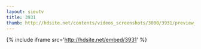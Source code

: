 ```yaml
---
layout: sieutv
title: 3931
thumb: http://hdsite.net/contents/videos_screenshots/3000/3931/preview_360p.mp4.jpg
---
```

{% include iframe src='http://hdsite.net/embed/3931' %}
 
